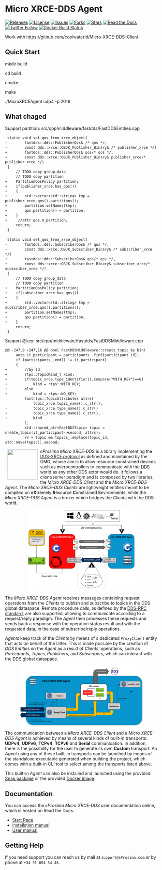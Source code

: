 # Micro XRCE-DDS Agent

[![Releases](https://img.shields.io/github/release/eProsima/Micro-XRCE-DDS-Agent.svg)](https://github.com/eProsima/Micro-XRCE-DDS-Agent/releases)
[![License](https://img.shields.io/github/license/eProsima/Micro-XRCE-DDS-Agent.svg)](https://github.com/eProsima/Micro-XRCE-DDS-Agent/blob/master/LICENSE)
[![Issues](https://img.shields.io/github/issues/eProsima/Micro-XRCE-DDS-Agent.svg)](https://github.com/eProsima/Micro-XRCE-DDS-Agent/issues)
[![Forks](https://img.shields.io/github/forks/eProsima/Micro-XRCE-DDS-Agent.svg)](https://github.com/eProsima/Micro-XRCE-DDS-Agent/network/members)
[![Stars](https://img.shields.io/github/stars/eProsima/Micro-XRCE-DDS-Agent.svg)](https://github.com/eProsima/Micro-XRCE-DDS-Agent/stargazers)
[![Read the Docs](https://img.shields.io/readthedocs/micro-xrce-dds?style=flat)](https://micro-xrce-dds.docs.eprosima.com/en/latest/)
[![Twitter Follow](https://img.shields.io/twitter/follow/eprosima?style=social)](https://twitter.com/EProsima)
[![Docker Build Status](https://img.shields.io/docker/cloud/build/eprosima/micro-xrce-dds-agent)](https://hub.docker.com/r/eprosima/micro-xrce-dds-agent/)

Work with https://github.com/coolwaterld/Micro-XRCE-DDS-Client

## Quick Start

mkdir build

cd build

cmake ..

make

./MicroXRCEAgent udp4 -p 2018

## What chaged

Support partition:   src/cpp/middleware/fastdds/FastDDSEntities.cpp
```
 static void set_qos_from_xrce_object(
-        fastdds::dds::PublisherQos& /* qos */,
-        const dds::xrce::OBJK_Publisher_Binary& /* publisher_xrce */)
+        fastdds::dds::PublisherQos& qos/* qos */,
+        const dds::xrce::OBJK_Publisher_Binary& publisher_xrce/* publisher_xrce */)
 {
     // TODO copy group_data
     // TODO copy partition
+    PartitionQosPolicy partition;
+    if(publisher_xrce.has_qos())
+    {
+        std::vector<std::string> tmp = publisher_xrce.qos().partitions();
+        partition.setNames(tmp);
+        qos.partition() = partition;
+    }
+     //attr.qos.m_partition;
     return;
 }
 
 static void set_qos_from_xrce_object(
-        fastdds::dds::SubscriberQos& /* qos */,
-        const dds::xrce::OBJK_Subscriber_Binary& /* subscriber_xrce */)
+        fastdds::dds::SubscriberQos& qos/* qos */,
+        const dds::xrce::OBJK_Subscriber_Binary& subscriber_xrce/* subscriber_xrce */)
 {
     // TODO copy group_data
     // TODO copy partition
+    PartitionQosPolicy partition;
+    if(subscriber_xrce.has_qos())
+    {
+        std::vector<std::string> tmp = subscriber_xrce.qos().partitions();
+        partition.setNames(tmp);
+        qos.partition() = partition;
+    }
     return;
 }
```
Support @key:   src/cpp/middleware/fastdds/FastDDSMiddleware.cpp
```
@@ -247,9 +247,16 @@ bool FastDDSMiddleware::create_topic_by_bin(
     auto it_participant = participants_.find(participant_id);
     if (participants_.end() != it_participant)
     {
+        //by ld
+        rtps::TopicKind_t kind;
+        if(topic_xrce.type_identifier().compare("WITH_KEY")==0)
+            kind = rtps::WITH_KEY;
+        else
+            kind = rtps::NO_KEY;
         fastrtps::TopicAttributes attrs(
             topic_xrce.topic_name().c_str(),
-            topic_xrce.type_name().c_str()
+            topic_xrce.type_name().c_str(),
+            kind
         );
         std::shared_ptr<FastDDSTopic> topic = create_topic(it_participant->second, attrs);
         rv = topic && topics_.emplace(topic_id, std::move(topic)).second;
```

<a href="http://www.eprosima.com"><img src="https://encrypted-tbn3.gstatic.com/images?q=tbn:ANd9GcSd0PDlVz1U_7MgdTe0FRIWD0Jc9_YH-gGi0ZpLkr-qgCI6ZEoJZ5GBqQ" align="left" hspace="8" vspace="2" width="100" height="100" ></a>


*eProsima Micro XRCE-DDS* is a library implementing the [DDS-XRCE protocol](https://www.omg.org/spec/DDS-XRCE/About-DDS-XRCE/) as defined and maintained by the OMG, whose aim is to allow resource constrained devices such as microcontrollers to communicate with the [DDS](https://www.omg.org/spec/DDS/About-DDS/) world as any other DDS actor would do.
It follows a client/server paradigm and is composed by two libraries, the *Micro XRCE-DDS Client* and the *Micro XRCE-DDS Agent*. The *Micro XRCE-DDS Clients* are lightweight entities meant to be compiled on e**X**tremely **R**esource **C**onstrained **E**nvironments, while the *Micro XRCE-DDS Agent* is a broker which bridges the *Clients* with the DDS world.

<p align="center"> <img src="https://github.com/eProsima/Micro-XRCE-DDS-Agent/blob/master/docs/General.png?raw=true" alt="General architecture" width="70%"/> </p>

The *Micro XRCE-DDS Agent* receives messages containing request operations from the *Clients* to publish and subscribe to topics in the DDS global dataspace. Remote procedure calls, as defined by the [DDS-RPC standard](https://www.omg.org/spec/DDS-RPC/About-DDS-RPC/), are also supported, allowing to communicate according to a request/reply paradigm.
The *Agent* then processes these requests and sends back a response with the operation status result and with the requested data, in the case of subscribe/reply operations.

*Agents* keep track of the *Clients* by means of a dedicated `ProxyClient` entity that acts on behalf of the latter.
This is made possible by the creation of *DDS Entities* on the *Agent* as a result of *Clients*' operations, such as *Participants*, *Topics*, *Publishers*, and *Subscribers*, which can interact with the DDS global dataspace.

<p align="center"> <img src="https://github.com/eProsima/Micro-XRCE-DDS-Agent/blob/master/docs/Agent.png?raw=true" alt="Agent architecture" width="80%"/> </p>

The communication between a *Micro XRCE-DDS Client* and a *Micro XRCE-DDS Agent* is achieved by means of several kinds of built-in transports: **UDPv4**, **UDPv6**, **TCPv4**, **TCPv6** and **Serial** communication. In addition, there is the possibility for the user to generate its own **Custom** transport.
An *Agent* using any of these built-in transports can be launched by means of the standalone executable generated when building the project, which comes with a built-in CLI tool to select among the transports listed above.

This built-in *Agent* can also be installed and launched using the provided [Snap package](https://snapcraft.io/micro-xrce-dds-agent) or the provided [Docker image](https://hub.docker.com/r/eprosima/micro-xrce-dds-agent/).


## Documentation

You can access the *eProsima Micro XRCE-DDS* user documentation online, which is hosted on Read the Docs.

* [Start Page](http://micro-xrce-dds.readthedocs.io)
* [Installation manual](http://micro-xrce-dds.readthedocs.io/en/latest/installation.html)
* [User manual](http://micro-xrce-dds.readthedocs.io/en/latest/introduction.html)

## Getting Help

If you need support you can reach us by mail at `support@eProsima.com` or by phone at `+34 91 804 34 48`.
